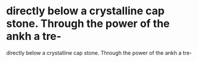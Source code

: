 # directly below a crystalline cap stone. Through the power of the ankh a tre-

directly below a crystalline cap stone. Through the power of the ankh a tre-